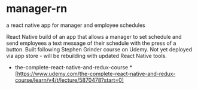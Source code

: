 # manager-rn

a react native app for manager and employee schedules

React Native build of an app that allows a manager to
set schedule and send employees a text message of their
schedule with the press of a button. Built following Stephen Grinder
course on Udemy. Not yet deployed via app store - will be rebuilding
with updated React Native tools.

* the-complete-react-native-and-redux-course \*[https://www.udemy.com/the-complete-react-native-and-redux-course/learn/v4/t/lecture/5870478?start=0]
